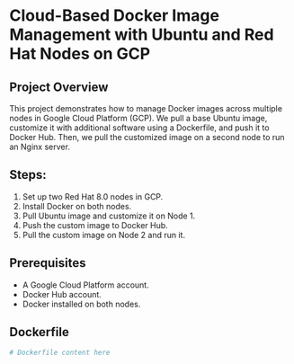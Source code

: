 # Cloud-Based Docker Image Management with Ubuntu and Red Hat Nodes on GCP

## Project Overview
This project demonstrates how to manage Docker images across multiple nodes in Google Cloud Platform (GCP). We pull a base Ubuntu image, customize it with additional software using a Dockerfile, and push it to Docker Hub. Then, we pull the customized image on a second node to run an Nginx server.

## Steps:
1. Set up two Red Hat 8.0 nodes in GCP.
2. Install Docker on both nodes.
3. Pull Ubuntu image and customize it on Node 1.
4. Push the custom image to Docker Hub.
5. Pull the custom image on Node 2 and run it.

## Prerequisites
- A Google Cloud Platform account.
- Docker Hub account.
- Docker installed on both nodes.

## Dockerfile
```Dockerfile
# Dockerfile content here
